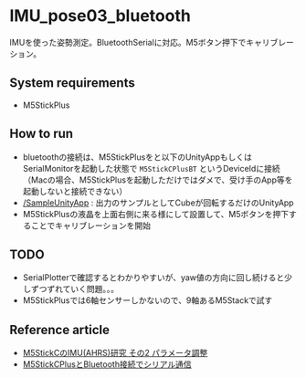 # IMU_pose03_bluetooth

IMUを使った姿勢測定。BluetoothSerialに対応。M5ボタン押下でキャリブレーション。

System requirements
-------------------
- M5StickPlus

How to run
----------
- bluetoothの接続は、M5StickPlusをと以下のUnityAppもしくはSerialMonitorを起動した状態で `M5StickCPlusBT` というDeviceIdに接続（Macの場合、M5StickPlusを起動しただけではダメで、受け手のApp等を起動しないと接続できない）
- [/SampleUnityApp](/SampleUnityApp) : 出力のサンプルとしてCubeが回転するだけのUnityApp
- M5StickPlusの液晶を上面右側に来る様にして設置して、M5ボタンを押下することでキャリブレーションを開始

TODO
----------
- SerialPlotterで確認するとわかりやすいが、yaw値の方向に回し続けると少しずつずれていく問題。。。
- M5StickPlusでは6軸センサーしかないので、9軸あるM5Stackで試す

Reference article
----------
- [M5StickCのIMU(AHRS)研究 その2 パラメータ調整](https://lang-ship.com/blog/work/m5stickc-imu-ahrs-2/)
- [M5StickCPlusとBluetooth接続でシリアル通信](https://modalsoul.hatenablog.com/entry/2021/01/13/070000)
